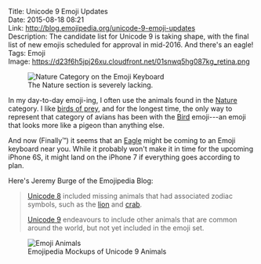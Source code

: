 Title: Unicode 9 Emoji Updates  
Date: 2015-08-18 08:21  
Link: http://blog.emojipedia.org/unicode-9-emoji-updates  
Description: The candidate list for Unicode 9 is taking shape, with the final list of new emojis scheduled for approval in mid-2016. And there's an eagle!  
Tags: Emoji  
Image: https://d23f6h5jpj26xu.cloudfront.net/01snwq5hg087kg_retina.png  

<figure>
	<img class="iphone" src="http://d.pr/i/13P02+" alt="Nature Category on the Emoji Keyboard"" title="Nature Category on the Emoji Keyboard">
	<figcaption>The Nature section is severely lacking.</figcaption>
</figure>

In my day-to-day emoji-ing, I often use the animals found in the [Nature][emojipedia] category. I like [birds of prey][theoveranalyzed], and for the longest time, the only way to represent that category of avians has been with the [Bird][emojipedia 2] emoji---an emoji that looks more like a pigeon than anything else.

And now (Finally™) it seems that an [Eagle][emojipedia 3] might be coming to an Emoji keyboard near you. While it probably won't make it in time for the upcoming iPhone 6S, it might land on the iPhone 7 if everything goes according to plan. 

Here's Jeremy Burge of the Emojipedia Blog:

> [Unicode 8][emojipedia 4] included missing animals that had associated zodiac symbols, such as the [lion][emojipedia 5] and [crab][emojipedia 6].
>
> [Unicode 9][emojipedia 7] endeavours to include other animals that are common around the world, but not yet included in the emoji set.

<figure>
	<img src="https://d23f6h5jpj26xu.cloudfront.net/grupjdtdtniw_small.jpg" alt="Emoji Animals" title="Emoji Animals">
	<figcaption>Emojipedia Mockups of Unicode 9 Animals</figcaption>
</figure>

[emojipedia]: http://emojipedia.org/nature/ "Emojipedia: Nature"
[emojipedia 2]: http://emojipedia.org/bird/ "Emojipedia: Bird"
[emojipedia 3]: http://emojipedia.org/eagle/ "Emojipedia: Eagle"
[emojipedia 4]: http://emojipedia.org/unicode-8/ "Emojipedia: Unicode-8"
[emojipedia 5]: http://emojipedia.org/lion-face/ "Emojipedia: Lion Face"
[emojipedia 6]: http://emojipedia.org/crab/ "Emojipedia: Crab"
[emojipedia 7]: http://emojipedia.org/unicode-9/ "Emojipedia: Unicode-9"
[theoveranalyzed]: /2015/4/2/red-tailed-hawks "My piece on red-tailed hawks, based on a John Oliver video"